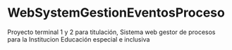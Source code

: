 # WebSystemGestionEventosProceso
Proyecto terminal 1 y 2 para titulación, Sistema web gestor de procesos para la Institucion Educación especial e inclusiva 
